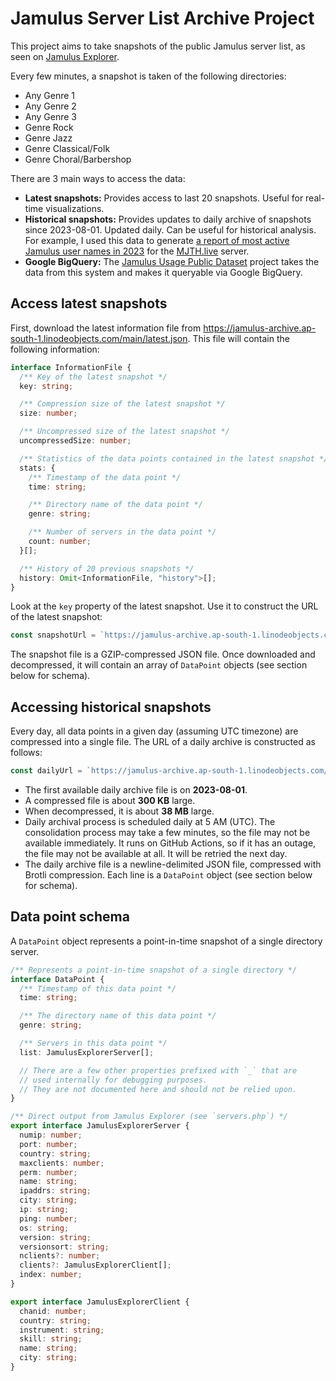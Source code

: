 # Jamulus Server List Archive Project

This project aims to take snapshots of the public Jamulus server list, as seen on [Jamulus Explorer](https://explorer.jamulus.io/).

Every few minutes, a snapshot is taken of the following directories:

- Any Genre 1
- Any Genre 2
- Any Genre 3
- Genre Rock
- Genre Jazz
- Genre Classical/Folk
- Genre Choral/Barbershop

There are 3 main ways to access the data:

- **Latest snapshots:** Provides access to last 20 snapshots. Useful for real-time visualizations.
- **Historical snapshots:** Provides updates to daily archive of snapshots since 2023-08-01. Updated daily. Can be useful for historical analysis. For example, I used this data to generate [a report of most active Jamulus user names in 2023](https://im.dt.in.th/ipfs/bafybeibb5ktv7g66ieffqdqkml4jsrzoko2seeoi2tr3kibv65qoduizky/2023.webp) for the [MJTH.live](https://mjth.live/) server.
- **Google BigQuery:** The [Jamulus Usage Public Dataset](https://github.com/dtinth/jamulus-archive) project takes the data from this system and makes it queryable via Google BigQuery.

## Access latest snapshots

First, download the latest information file from <https://jamulus-archive.ap-south-1.linodeobjects.com/main/latest.json>. This file will contain the following information:

```ts
interface InformationFile {
  /** Key of the latest snapshot */
  key: string;

  /** Compression size of the latest snapshot */
  size: number;

  /** Uncompressed size of the latest snapshot */
  uncompressedSize: number;

  /** Statistics of the data points contained in the latest snapshot */
  stats: {
    /** Timestamp of the data point */
    time: string;

    /** Directory name of the data point */
    genre: string;

    /** Number of servers in the data point */
    count: number;
  }[];

  /** History of 20 previous snapshots */
  history: Omit<InformationFile, "history">[];
}
```

Look at the `key` property of the latest snapshot. Use it to construct the URL of the latest snapshot:

```ts
const snapshotUrl = `https://jamulus-archive.ap-south-1.linodeobjects.com/${key}`;
```

The snapshot file is a GZIP-compressed JSON file. Once downloaded and decompressed, it will contain an array of `DataPoint` objects (see section below for schema).

## Accessing historical snapshots

Every day, all data points in a given day (assuming UTC timezone) are compressed into a single file. The URL of a daily archive is constructed as follows:

```ts
const dailyUrl = `https://jamulus-archive.ap-south-1.linodeobjects.com/main/daily/${yyyy}-${mm}/${yyyy}-${mm}-${dd}.ndjson.br`;
```

- The first available daily archive file is on **2023-08-01**.
- A compressed file is about **300 KB** large.
- When decompressed, it is about **38 MB** large.
- Daily archival process is scheduled daily at 5 AM (UTC). The consolidation process may take a few minutes, so the file may not be available immediately. It runs on GitHub Actions, so if it has an outage, the file may not be available at all. It will be retried the next day.
- The daily archive file is a newline-delimited JSON file, compressed with Brotli compression. Each line is a `DataPoint` object (see section below for schema).

## Data point schema

A `DataPoint` object represents a point-in-time snapshot of a single directory server.

```ts
/** Represents a point-in-time snapshot of a single directory */
interface DataPoint {
  /** Timestamp of this data point */
  time: string;

  /** The directory name of this data point */
  genre: string;

  /** Servers in this data point */
  list: JamulusExplorerServer[];

  // There are a few other properties prefixed with `_` that are
  // used internally for debugging purposes.
  // They are not documented here and should not be relied upon.
}

/** Direct output from Jamulus Explorer (see `servers.php`) */
export interface JamulusExplorerServer {
  numip: number;
  port: number;
  country: string;
  maxclients: number;
  perm: number;
  name: string;
  ipaddrs: string;
  city: string;
  ip: string;
  ping: number;
  os: string;
  version: string;
  versionsort: string;
  nclients?: number;
  clients?: JamulusExplorerClient[];
  index: number;
}

export interface JamulusExplorerClient {
  chanid: number;
  country: string;
  instrument: string;
  skill: string;
  name: string;
  city: string;
}
```
